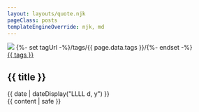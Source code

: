 ```yaml
---
layout: layouts/quote.njk
pageClass: posts
templateEngineOverride: njk, md
---
```


<div id="post">
	<div class="post">
		<img class="post_image" src="{{ image }}">
		{%- set tagUrl -%}/tags/{{ page.data.tags }}/{%- endset -%}
	  <div class="blog_tag"><a class="tag" href="{{ tagUrl | url }}">{{ tags }}</a></div>
		<h2 class="post_title">{{ title }}</h2>
		<div class="blog_date"><time datetime="{{ page.date }}">{{ date | dateDisplay("LLLL d, y") }}</time></div>
	  <div class="post_text">{{ content | safe }}</div>
	  <div class="footnote" style="display: none"><p class="">Este post foi escrito por</p></div>
  </div>
  <div class="tag_item" style="display: none"></div>
</div>

